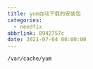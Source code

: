```yaml
---
title: yum自动下载的安装包
categories:
  - needfix
abbrlink: 8942757c
date: 2021-07-04 00:00:00
---
```


    /var/cache/yum